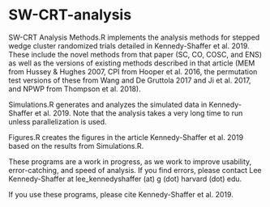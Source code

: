 # SW-CRT-analysis
SW-CRT Analysis Methods.R implements the analysis methods for stepped wedge cluster randomized trials detailed in Kennedy-Shaffer et al. 2019. These include the novel methods from that paper (SC, CO, COSC, and ENS) as well as the versions of existing methods described in that article (MEM from Hussey & Hughes 2007, CPI from Hooper et al. 2016, the permutation test versions of these from Wang and De Gruttola 2017 and Ji et al. 2017, and NPWP from Thompson et al. 2018).

Simulations.R generates and analyzes the simulated data in Kennedy-Shaffer et al. 2019. Note that the analysis takes a very long time to run unless parallelization is used.

Figures.R creates the figures in the article Kennedy-Shaffer et al. 2019 based on the results from Simulations.R.

These programs are a work in progress, as we work to improve usability, error-catching, and speed of analysis. If you find errors, please contact Lee Kennedy-Shaffer at lee_kennedyshaffer (at) g (dot) harvard (dot) edu.

If you use these programs, please cite Kennedy-Shaffer et al. 2019.
